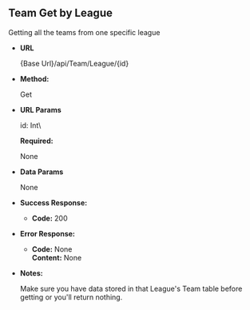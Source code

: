    **Team Get by League**
----
  Getting all the teams from one specific league

* **URL**

  {Base Url}/api/Team/League/{id}

* **Method:**
  
  Get

  
*  **URL Params**

    id: Int\

   **Required:**
    
    None

* **Data Params**

    None

* **Success Response:**
  
  * **Code:** 200 <br />
 
* **Error Response:**

  * **Code:** None <br />
    **Content:** None

* **Notes:**

  Make sure you have data stored in that League's Team table before getting or you'll return nothing.  

<br />